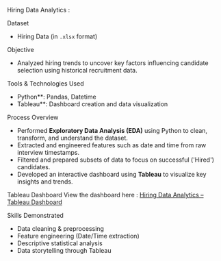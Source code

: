 Hiring Data Analytics : 

Dataset 
- Hiring Data (in `.xlsx` format)

Objective
- Analyzed hiring trends to uncover key factors influencing candidate selection using historical recruitment data.

Tools & Technologies Used
- Python**: Pandas, Datetime
- Tableau**: Dashboard creation and data visualization

Process Overview
- Performed **Exploratory Data Analysis (EDA)** using Python to clean, transform, and understand the dataset.
- Extracted and engineered features such as date and time from raw interview timestamps.
- Filtered and prepared subsets of data to focus on successful ('Hired') candidates.
- Developed an interactive dashboard using **Tableau** to visualize key insights and trends.

Tableau Dashboard
View the dashboard here : [Hiring Data Analytics – Tableau Dashboard](https://public.tableau.com/app/profile/dehasri.s/viz/HiringDataAanlytics/Dashboard1)

Skills Demonstrated
- Data cleaning & preprocessing  
- Feature engineering (Date/Time extraction)  
- Descriptive statistical analysis  
- Data storytelling through Tableau
